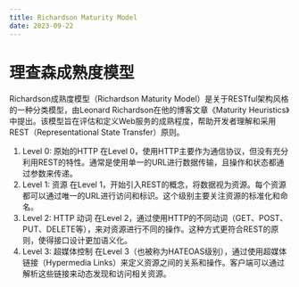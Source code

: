 ```yaml
---
title: Richardson Maturity Model
date: 2023-09-22
---
```


# 理查森成熟度模型



Richardson成熟度模型（Richardson Maturity Model）是关于RESTful架构风格的一种分类模型，由Leonard Richardson在他的博客文章《Maturity Heuristics》中提出。该模型旨在评估和定义Web服务的成熟程度，帮助开发者理解和采用REST（Representational State Transfer）原则。

1. Level 0: 原始的HTTP 在Level 0，使用HTTP主要作为通信协议，但没有充分利用REST的特性。通常是使用单一的URL进行数据传输，且操作和状态都通过参数来传递。
2. Level 1: 资源 在Level 1，开始引入REST的概念，将数据视为资源。每个资源都可以通过唯一的URL进行访问和标识。这个级别主要关注资源的标准化和命名。
3. Level 2: HTTP 动词 在Level 2，通过使用HTTP的不同动词（GET、POST、PUT、DELETE等），来对资源进行不同的操作。这种方式更符合REST的原则，使得接口设计更加语义化。
4. Level 3: 超媒体控制 在Level 3（也被称为HATEOAS级别），通过使用超媒体链接（Hypermedia Links）来定义资源之间的关系和操作。客户端可以通过解析这些链接来动态发现和访问相关资源。